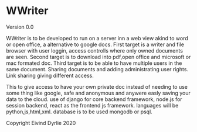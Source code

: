 # WWriter
 
Version 0.0

WWriter is to be developed to run on a server inn a web view akind to word or open office, a alternative to google docs.
First target is a writer and file browser with user loggin, access controlls where only owned documents are seen. 
Second target is to download into pdf,open office and microsoft or mac formated doc.
Third target is to be able to have multiple users in the same document.
Sharing documents and adding administrating user rights. 
Link sharing giving different access.

This to give access to have your own private doc instead of needing to use some thing like google, safe and anonymous and anywere easly saving your data to the cloud. 
use of django for core backend framework, node.js for session backend, react as the frontend js framework.
languages will be python,js,html,xml.
database is to be used mongodb or psql.

Copyright Eivind Dyrlie 2020
